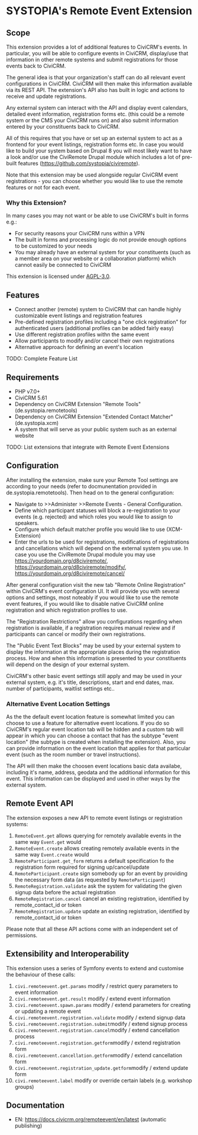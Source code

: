 # SYSTOPIA's Remote Event Extension

## Scope

This extension provides a lot of additional features to CiviCRM's events. In
particular, you will be able to configure events in CiviCRM, display/use that
information in other remote systems and submit registrations for those events
back to CiviCRM.

The general idea is that your organization's staff can do all relevant event
configurations in CiviCRM. CiviCRM will then make this information available via
its REST API. The extension's API also has built in logic and actions to receive
and update registrations.

Any external system can interact with the API and display event calendars,
detailed event information, registration forms etc. (this could be a remote
system or the CMS your CiviCRM runs on) and also submit information entered by
your constituents back to CiviCRM.

All of this requires that you have or set up an external system to act as a
frontend for your event listings, registration forms etc. In case you would like
to build your system based on Drupal 8 you will most likely want to have a look
and/or use the CiviRemote Drupal module which includes a lot of pre-built
features (https://github.com/systopia/civiremote).

Note that this extension may be used alongside regular CiviCRM event
registrations - you can choose whether you would like to use the remote features
or not for each event.

### Why this Extension?

In many cases you may not want or be able to use CiviCRM's built in forms e.g.:

* For security reasons your CiviCRM runs within a VPN
* The built in forms and processing logic do not provide enough options to be
  customized to your needs
* You may already have an external system for your constituents (such as a
  member area on your website or a collaboration platform) which cannot easily
  be connected to CiviCRM

This extension is licensed
under [AGPL-3.0](https://www.gnu.org/licenses/agpl-3.0).

## Features

* Connect another (remote) system to CiviCRM that can handle highly customizable
  event listings and registration features
* Pre-defined registration profiles including a "one click registration" for
  authenticated users (additional profiles can be added fairly easy)
* Use different registration profiles withn the same event
* Allow participants to modify and/or cancel their own registrations
* Alternative approach for defining an event's location

TODO: Complete Feature List

## Requirements

* PHP v7.0+
* CiviCRM 5.61
* Dependency on CiviCRM Extension "Remote Tools" (de.systopia.remotetools)
* Dependency on CiviCRM Extension "Extended Contact Matcher" (de.systopia.xcm)
* A system that will serve as your public system such as an external website

TODO: List extensions that integrate with Remote Event Extensions

## Configuration

After installing the extension, make sure your Remote Tool settings are
according to your needs (refer to docmunentation provided in
de.systopia.remotetools). Then head on to the general configuration:

* Navigate to >>Administer >>Remote Events - General Configuration.
* Define which participant statuses will block a re-registration to your
  events (e.g. rejected) and which roles you would like to assign to speakers.
* Configure which default matcher profile you would like to use (XCM-Extension)
* Enter the urls to be used for registrations, modifications of registrations
  and cancellations which will depend on the external system you use. In case
  you use the CiviRemote Drupal module you may
  use https://yourdomain.org/d8civiremote/,
  https://yourdomain.org/d8civiremote/modify/,
  https://yourdomain.org/d8civiremote/cancel/

After general configuration visit the new tab "Remote Online Registration"
within CiviCRM's event configuration UI. It will provide you with several
options and settings, most noteably if you would like to use the remote event
features, if you would like to disable native CiviCRM online registration and
which registration profiles to use.

The "Registration Restrictions" allow you configurations regarding when
registration is available, if a registration requires manual review and if
participants can cancel or modify their own registrations.

The "Public Event Text Blocks" may be used by your external system to display
the information at the appropriate places during the registration process. How
and when this information is presented to your constituents will depend on the
design of your external system.

CiviCRM's other basic event settings still apply and may be used in your
external system, e.g. it's title, descriptions, start and end dates, max. number
of participants, waitlist settings etc..

### Alternative Event Location Settings

As the the default event location feature is somewhat limited you can choose to
use a feature for alternative event locations. If you do so CiviCRM's regular
event location tab will be hidden and a custom tab will appear in which you can
choose a contact that has the subtype "event location" (the subtype is created
when installing the extension). Also, you can provide information on the event
location that applies for that particular event (such as the room number or
travel instructions).

The API will then make the choosen event locations basic data availabe,
including it's name, address, geodata and the additional information for this
event. This information can be displayed and used in other ways by the external
system.

## Remote Event API

The extension exposes a new API to remote event listings or registration
systems:

1. ``RemoteEvent.get`` allows querying for remotely available events in the same
   way ``Event.get`` would
1. ``RemoteEvent.create`` allows creating remotely available events in the same
   way ``Event.create`` would
1. ``RemoteParticipant.get_form`` returns a default specification fo the
   registration form required for signing up/cancel/update
1. ``RemoteParticipant.create`` sign somebody up for an event by providing the
   necessary form data (as requested by ``RemoteParticipant``)
1. ``RemoteRegistration.validate`` ask the system for validating the given
   signup data before the actual registration
1. ``RemoteRegistration.cancel`` cancel an existing registration, identified by
   remote_contact_id or token
1. ``RemoteRegistration.update`` update an existing registration, identified by
   remote_contact_id or token

Please note that all these API actions come with an independent set of
permissions.

## Extensibility and Interoperability

This extension uses a series of Symfony events to extend and customise the
behaviour of these calls:

1. ``civi.remoteevent.get.params`` modify / restrict query parameters to event
   information
1. ``civi.remoteevent.get.result`` modify / extend event information
1. ``civi.remoteevent.spawn.params`` modify / extend parameters for creating or
   updating a remote event
1. ``civi.remoteevent.registration.validate`` modify / extend signup data
1. ``civi.remoteevent.registration.submit``modify / extend signup process
1. ``civi.remoteevent.registration.cancel``modify / extend cancellation process
1. ``civi.remoteevent.registration.getform``modify / extend registration form
1. ``civi.remoteevent.cancellation.getform``modify / extend cancellation form
1. ``civi.remoteevent.registration_update.getform``modify / extend update form
1. ``civi.remoteevent.label`` modify or override certain labels (e.g. workshop
   groups)

## Documentation
- EN: https://docs.civicrm.org/remoteevent/en/latest (automatic publishing)